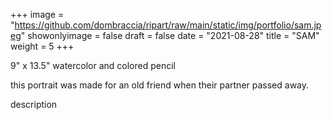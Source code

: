 +++
image = "https://github.com/dombraccia/ripart/raw/main/static/img/portfolio/sam.jpeg"
showonlyimage = false
draft = false
date = "2021-08-28"
title = "SAM"
weight = 5
+++

9" x 13.5" watercolor and colored pencil

this portrait was made for an old friend when their partner passed away.

<!--more-->

description
